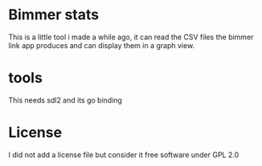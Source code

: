 # Bimmer stats
This is a little tool i made a while ago, it can read the CSV files the bimmer link app produces and can display them in a graph view.

# tools
This needs sdl2 and its go binding

# License
I did not add a license file but consider it free software under GPL 2.0